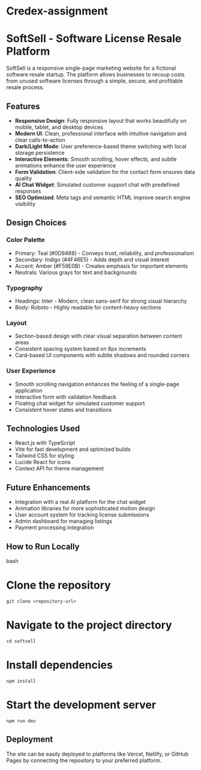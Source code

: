 
# Credex-assignment

# SoftSell - Software License Resale Platform

SoftSell is a responsive single-page marketing website for a fictional software resale startup. The platform allows businesses to recoup costs from unused software licenses through a simple, secure, and profitable resale process.

## Features

- **Responsive Design**: Fully responsive layout that works beautifully on mobile, tablet, and desktop devices
- **Modern UI**: Clean, professional interface with intuitive navigation and clear calls-to-action
- **Dark/Light Mode**: User preference-based theme switching with local storage persistence
- **Interactive Elements**: Smooth scrolling, hover effects, and subtle animations enhance the user experience
- **Form Validation**: Client-side validation for the contact form ensures data quality
- **AI Chat Widget**: Simulated customer support chat with predefined responses
- **SEO Optimized**: Meta tags and semantic HTML improve search engine visibility

## Design Choices

### Color Palette
- Primary: Teal (#0D9488) - Conveys trust, reliability, and professionalism
- Secondary: Indigo (#4F46E5) - Adds depth and visual interest
- Accent: Amber (#F59E0B) - Creates emphasis for important elements
- Neutrals: Various grays for text and backgrounds

### Typography
- Headings: Inter - Modern, clean sans-serif for strong visual hierarchy
- Body: Roboto - Highly readable for content-heavy sections

### Layout
- Section-based design with clear visual separation between content areas
- Consistent spacing system based on 8px increments
- Card-based UI components with subtle shadows and rounded corners

### User Experience
- Smooth scrolling navigation enhances the feeling of a single-page application
- Interactive form with validation feedback
- Floating chat widget for simulated customer support
- Consistent hover states and transitions

## Technologies Used

- React.js with TypeScript
- Vite for fast development and optimized builds
- Tailwind CSS for styling
- Lucide React for icons
- Context API for theme management

## Future Enhancements

- Integration with a real AI platform for the chat widget
- Animation libraries for more sophisticated motion design
- User account system for tracking license submissions
- Admin dashboard for managing listings
- Payment processing integration

## How to Run Locally

bash
# Clone the repository
```
git clone <repository-url>
```
# Navigate to the project directory
```
cd softsell
```

# Install dependencies
```
npm install
```

# Start the development server
```
npm run dev
```

## Deployment

The site can be easily deployed to platforms like Vercel, Netlify, or GitHub Pages by connecting the repository to your preferred platform.
